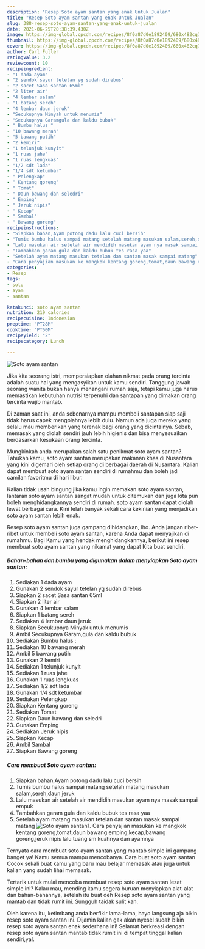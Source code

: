 ```yaml
---
description: "Resep Soto ayam santan yang enak Untuk Jualan"
title: "Resep Soto ayam santan yang enak Untuk Jualan"
slug: 388-resep-soto-ayam-santan-yang-enak-untuk-jualan
date: 2021-06-25T20:38:39.430Z
image: https://img-global.cpcdn.com/recipes/8f0a87d0e1892409/680x482cq70/soto-ayam-santan-foto-resep-utama.jpg
thumbnail: https://img-global.cpcdn.com/recipes/8f0a87d0e1892409/680x482cq70/soto-ayam-santan-foto-resep-utama.jpg
cover: https://img-global.cpcdn.com/recipes/8f0a87d0e1892409/680x482cq70/soto-ayam-santan-foto-resep-utama.jpg
author: Carl Fuller
ratingvalue: 3.2
reviewcount: 10
recipeingredient:
- "1 dada ayam"
- "2 sendok sayur tetelan yg sudah direbus"
- "2 sacet Sasa santan 65ml"
- "2 liter air"
- "4 lembar salam"
- "1 batang sereh"
- "4 lembar daun jeruk"
- "Secukupnya Minyak untuk menumis"
- "Secukupnya Garamgula dan kaldu bubuk"
- " Bumbu halus "
- "10 bawang merah"
- "5 bawang putih"
- "2 kemiri"
- "1 telunjuk kunyit"
- "1 ruas jahe"
- "1 ruas lengkuas"
- "1/2 sdt lada"
- "1/4 sdt ketumbar"
- " Pelengkap"
- " Kentang goreng"
- " Tomat"
- " Daun bawang dan seledri"
- " Emping"
- " Jeruk nipis"
- " Kecap"
- " Sambal"
- " Bawang goreng"
recipeinstructions:
- "Siapkan bahan,Ayam potong dadu lalu cuci bersih"
- "Tumis bumbu halus sampai matang setelah matang masukan salam,sereh,daun jeruk"
- "Lalu masukan air setelah air mendidih masukan ayam nya masak sampai empuk"
- "Tambahkan garam gula dan kaldu bubuk tes rasa yaa"
- "Setelah ayam matang masukan tetelan dan santan masak sampai matang"
- "Cara penyajian masukan ke mangkok kentang goreng,tomat,daun bawang emping,kecap,bawang goreng,jeruk nipis lalu tuang sm kuahnya dan ayamnya"
categories:
- Resep
tags:
- soto
- ayam
- santan

katakunci: soto ayam santan 
nutrition: 219 calories
recipecuisine: Indonesian
preptime: "PT28M"
cooktime: "PT60M"
recipeyield: "2"
recipecategory: Lunch

---
```



![Soto ayam santan](https://img-global.cpcdn.com/recipes/8f0a87d0e1892409/680x482cq70/soto-ayam-santan-foto-resep-utama.jpg)

Jika kita seorang istri, mempersiapkan olahan nikmat pada orang tercinta adalah suatu hal yang mengasyikan untuk kamu sendiri. Tanggung jawab seorang  wanita bukan hanya menangani rumah saja, tetapi kamu juga harus memastikan kebutuhan nutrisi terpenuhi dan santapan yang dimakan orang tercinta wajib mantab.

Di zaman  saat ini, anda sebenarnya mampu membeli santapan siap saji tidak harus capek mengolahnya lebih dulu. Namun ada juga mereka yang selalu mau memberikan yang terenak bagi orang yang dicintainya. Sebab, memasak yang diolah sendiri jauh lebih higienis dan bisa menyesuaikan berdasarkan kesukaan orang tercinta. 



Mungkinkah anda merupakan salah satu penikmat soto ayam santan?. Tahukah kamu, soto ayam santan merupakan makanan khas di Nusantara yang kini digemari oleh setiap orang di berbagai daerah di Nusantara. Kalian dapat membuat soto ayam santan sendiri di rumahmu dan boleh jadi camilan favoritmu di hari libur.

Kalian tidak usah bingung jika kamu ingin memakan soto ayam santan, lantaran soto ayam santan sangat mudah untuk ditemukan dan juga kita pun boleh menghidangkannya sendiri di rumah. soto ayam santan dapat diolah lewat berbagai cara. Kini telah banyak sekali cara kekinian yang menjadikan soto ayam santan lebih enak.

Resep soto ayam santan juga gampang dihidangkan, lho. Anda jangan ribet-ribet untuk membeli soto ayam santan, karena Anda dapat menyajikan di rumahmu. Bagi Kamu yang hendak menghidangkannya, berikut ini resep membuat soto ayam santan yang nikamat yang dapat Kita buat sendiri.

<!--inarticleads1-->

##### Bahan-bahan dan bumbu yang digunakan dalam menyiapkan Soto ayam santan:

1. Sediakan 1 dada ayam
1. Gunakan 2 sendok sayur tetelan yg sudah direbus
1. Siapkan 2 sacet Sasa santan 65ml
1. Siapkan 2 liter air
1. Gunakan 4 lembar salam
1. Siapkan 1 batang sereh
1. Sediakan 4 lembar daun jeruk
1. Siapkan Secukupnya Minyak untuk menumis
1. Ambil Secukupnya Garam,gula dan kaldu bubuk
1. Sediakan  Bumbu halus :
1. Sediakan 10 bawang merah
1. Ambil 5 bawang putih
1. Gunakan 2 kemiri
1. Sediakan 1 telunjuk kunyit
1. Sediakan 1 ruas jahe
1. Gunakan 1 ruas lengkuas
1. Sediakan 1/2 sdt lada
1. Gunakan 1/4 sdt ketumbar
1. Sediakan  Pelengkap
1. Siapkan  Kentang goreng
1. Sediakan  Tomat
1. Siapkan  Daun bawang dan seledri
1. Gunakan  Emping
1. Sediakan  Jeruk nipis
1. Siapkan  Kecap
1. Ambil  Sambal
1. Siapkan  Bawang goreng




<!--inarticleads2-->

##### Cara membuat Soto ayam santan:

1. Siapkan bahan,Ayam potong dadu lalu cuci bersih
1. Tumis bumbu halus sampai matang setelah matang masukan salam,sereh,daun jeruk
1. Lalu masukan air setelah air mendidih masukan ayam nya masak sampai empuk
1. Tambahkan garam gula dan kaldu bubuk tes rasa yaa
1. Setelah ayam matang masukan tetelan dan santan masak sampai matang
<img src="//assets-global.cpcdn.com/assets/icons/button_play-2c75c40dde080a61004c1f40b05d8f140eaff45d7e9e6481dc71c63d2e7c4909.png" alt="Soto ayam santan">1. Cara penyajian masukan ke mangkok kentang goreng,tomat,daun bawang emping,kecap,bawang goreng,jeruk nipis lalu tuang sm kuahnya dan ayamnya




Ternyata cara membuat soto ayam santan yang mantab simple ini gampang banget ya! Kamu semua mampu mencobanya. Cara buat soto ayam santan Cocok sekali buat kamu yang baru mau belajar memasak atau juga untuk kalian yang sudah lihai memasak.

Tertarik untuk mulai mencoba membuat resep soto ayam santan lezat simple ini? Kalau mau, mending kamu segera buruan menyiapkan alat-alat dan bahan-bahannya, setelah itu buat deh Resep soto ayam santan yang mantab dan tidak rumit ini. Sungguh taidak sulit kan. 

Oleh karena itu, ketimbang anda berfikir lama-lama, hayo langsung aja bikin resep soto ayam santan ini. Dijamin kalian gak akan nyesel sudah bikin resep soto ayam santan enak sederhana ini! Selamat berkreasi dengan resep soto ayam santan mantab tidak rumit ini di tempat tinggal kalian sendiri,ya!.

